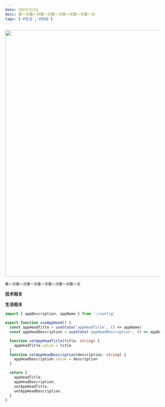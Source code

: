 ```yaml
---
date: 2023/3/13
desc: 第一次第一次第一次第一次第一次第一次第一次
tags: ['#生活','#闲话']
---
```


<img src="https://cdn.jsdelivr.net/gh/pinky-pig/pic-bed/images20230313114545.png" width=800/>  

<small>第一次第一次第一次第一次第一次第一次第一次</small>  

**技术相关**


**生活相关**  


```ts
import { appDescription, appName } from '~/config'

export function useAppHead() {
  const appHeadTitle = useState('appHeadTitle', () => appName)
  const appHeadDescription = useState('appHeadDescription', () => appDescription)

  function setAppHeadTitle(title: string) {
    appHeadTitle.value = title
  }
  function setAppHeadDescription(description: string) {
    appHeadDescription.value = description
  }

  return {
    appHeadTitle,
    appHeadDescription,
    setAppHeadTitle,
    setAppHeadDescription,
  }
}
```
